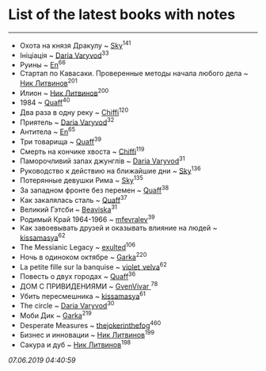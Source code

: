 # List of the latest books with notes
---

* Охота на князя Дракулу ~ [Sky](users/118/118049897850017649660-google)<sup>141</sup>
* Ініціація ~ [Daria Varyvod](users/829/829893410524253-facebook)<sup>33</sup>
* Руины ~ [En](users/333/333646551-vkontakte)<sup>66</sup>
* Стартап по Кавасаки. Проверенные методы начала любого дела ~ [Ник Литвинов](users/241/241974816-vkontakte)<sup>201</sup>
* Илион ~ [Ник Литвинов](users/241/241974816-vkontakte)<sup>200</sup>
* 1984 ~ [Quaff](users/122/12267158-vkontakte)<sup>40</sup>
* Два раза в одну реку ~ [Chiffi](users/105/105831994080785626680-google)<sup>120</sup>
* Приятель ~ [Daria Varyvod](users/829/829893410524253-facebook)<sup>32</sup>
* Антитела ~ [En](users/333/333646551-vkontakte)<sup>65</sup>
* Три товарища ~ [Quaff](users/122/12267158-vkontakte)<sup>39</sup>
* Смерть на кончике хвоста ~ [Chiffi](users/105/105831994080785626680-google)<sup>119</sup>
* Паморочливий запах джунглів ~ [Daria Varyvod](users/829/829893410524253-facebook)<sup>31</sup>
* Руководство к действию на ближайшие дни ~ [Sky](users/118/118049897850017649660-google)<sup>136</sup>
* Потерянные девушки Рима ~ [Sky](users/118/118049897850017649660-google)<sup>135</sup>
* За западном фронте без перемен ~ [Quaff](users/122/12267158-vkontakte)<sup>38</sup>
* Как закалялась сталь ~ [Quaff](users/122/12267158-vkontakte)<sup>37</sup>
* Великий Гэтсби ~ [Beaviska](users/102/10202544960024508-facebook)<sup>31</sup>
* Родимый Край 1964-1966 ~ [mfevralev](users/140/140966150-vkontakte)<sup>39</sup>
* Как завоевывать друзей и оказывать влияние на людей ~ [kissamasya](users/684/68439978-vkontakte)<sup>62</sup>
* The Messianic Legacy ~ [exulted](users/100/100599204551896265722-google)<sup>106</sup>
* Ночь в одиноком октябре ~ [Garka](users/115/115753719718250012620-google)<sup>220</sup>
* La petite fille sur la banquise ~ [violet_velva](users/116/116961712580551399099-google)<sup>62</sup>
* Повесть о двух городах ~ [Quaff](users/122/12267158-vkontakte)<sup>36</sup>
* ДОМ С ПРИВИДЕНИЯМИ ~ [GvenVivar ](users/158/158266434925901-facebook)<sup>78</sup>
* Убить пересмешника ~ [kissamasya](users/684/68439978-vkontakte)<sup>61</sup>
* The circle ~ [Daria Varyvod](users/829/829893410524253-facebook)<sup>30</sup>
* Моби Дик ~ [Garka](users/115/115753719718250012620-google)<sup>219</sup>
* Desperate Measures ~ [thejokerinthefog](users/317/317244423-vkontakte)<sup>460</sup>
* Бизнес и инновации ~ [Ник Литвинов](users/241/241974816-vkontakte)<sup>199</sup>
* Сакура и дуб ~ [Ник Литвинов](users/241/241974816-vkontakte)<sup>198</sup>


_07.06.2019 04:40:59_
